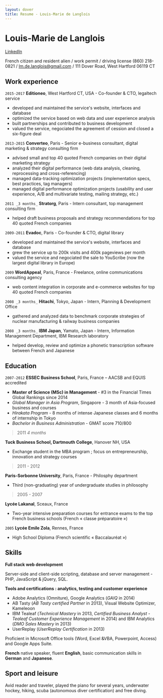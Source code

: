 ```yaml
---
layout: dover
title: Resume - Louis-Marie de Langlois
---
```

# Louis-Marie de Langlois
[LinkedIn](https://linkedin.com/in/louismariedelanglois/?locale=en_US)

French citizen and resident alien / work permit / driving license
(860) 218-0821 / lm.de.langlois@gmail.com / 111 Dover Road, West Hartford 06119 CT

## Work experience

`2015-2017`
__Editioneo__, West Hartford CT, USA - Co-founder & CTO, legaltech service
- developed and maintained the service's website, interfaces and database
- optimized the service based on web data and user experience analysis
- built partnerships and contributed to business development
- valued the service, negociated the agreement of cession and closed a six-figure deal

`2013-2015`
__Converteo__, Paris - Senior e-business consultant, digital marketing & strategy consulting firm
- advised small and top 40 quoted French companies on their digital marketing strategy
- analyzed their digital performance (web data analysis, cleaning, reprocessing and cross-referencing)
- managed data-tracking optimization projects (implementation specs, best practices, tag managers)
- managed digital performance optimization projects (usability and user experience, A/B and multivariate testing, mailing strategy, etc.)

`2011 _3 months_`
__Stratorg__, Paris - Intern consultant, top management consulting firm
- helped draft business proposals and strategy recommendations for top 40 quoted French companies

`2009-2011`
__Evadoc__, Paris - Co-founder & CTO, digital library
- developed and maintained the service's website, interfaces and database
- grew the service up to 200k visits and 400k pageviews per month
- valued the service and negociated the sale to YouScribe (now the largest digital library in Europe)

`2009`
__WordAppeal__, Paris, France - Freelance, online communications consulting agency
- web content integration in corporate and e-commerce websites for top 40 quoted French companies

`2008 _3 months_`
__Hitachi__, Tokyo, Japan - Intern, Planning & Development Office
- gathered and analyzed data to benchmark corporate strategies of nuclear manufacturing & railway business companies

`2008 _3 months_`
__IBM Japan__, Yamato, Japan - Intern, Information Management Department, IBM Research laboratory
- helped develop, review and optimize a phonetic transcription software between French and Japanese

## Education

`2007-2012`
__ESSEC Business School__, Paris, France – AACSB and EQUIS accredited
- __Master of Science (MSc) in Management__ - #3 in the Financial Times Global Rankings since 2014
- *Global Manager in Asia Program*, Singapore - 3 month of Asia-focused business and courses
- *Hirakata Program* - 8 months of intense Japanese classes and 6 months of internship in Tokyo
- *Bachelor in Business Administration* - GMAT score 710/800

> 2011 _4 months_

__Tuck Business School, Dartmouth College__, Hanover NH, USA
- Exchange student in the MBA program ; focus on entrepreneurship, innovation and strategy courses

> 2011 - 2012

__Paris-Sorbonne University__, Paris, France - Philosphy department
- Third (non-graduating) year of undergraduate studies in philosophy

> 2005 - 2007

__Lycée Lakanal__, Sceaux, France
- Two-year intensive preparation courses for entrance exams to the top French business schools (French « classe préparatoire »)

`2005`
__Lycée Emile Zola__, Rennes, France
- High School Diploma (French scientific « Baccalauréat »)

## Skills

__Full stack web development__

 Server-side and client-side scripting, database and server management - PHP, JavaScript & jQuery, SQL.

__Tools and certifications : analytics, testing and customer experience__

- Adobe Analytics (Omniture), Google Analytics (*GAIQ* in 2014)
- AB Tasty (*AB Tasty certified Partner* in 2013), Visual Website Optimizer, Kameleoon
- IBM Tealeaf (*Technical Mastery* in 2013, *Certified Business Analyst - Tealeaf Customer Experience Management* in 2014) and IBM Analytics (*DMO Sales Mastery* in 2013)
- UserReplay (*UserReplay Certification* in 2013)

Proficient in Microsoft Office tools (Word, Excel &VBA, Powerpoint, Access) and Google Apps Suite.

__French__ native speaker, fluent __English__, basic communication skills in __German__ and __Japanese__.

## Sport and leisure

Avid reader and traveler, played the piano for several years, underwater hockey, hiking, scuba (autonomous diver certification) and free diving.

